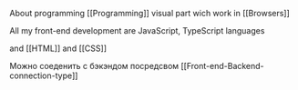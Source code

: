 About programming [[Programming]] visual part wich work in [[Browsers]]

All my front-end development are JavaScript, TypeScript languages

and [[HTML]] and [[CSS]]


Можно соеденить с бэкэндом посредсвом [[Front-end-Backend-connection-type]]